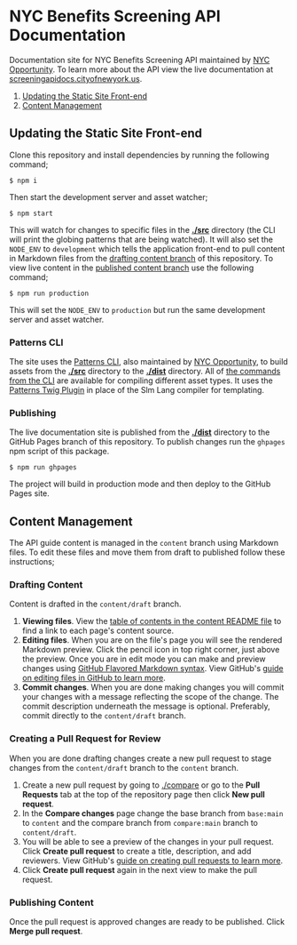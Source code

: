 # NYC Benefits Screening API Documentation

Documentation site for NYC Benefits Screening API maintained by [NYC Opportunity](https://github.com/NYCOpportunity). To learn more about the API view the live documentation at [screeningapidocs.cityofnewyork.us](https://screeningapidocs.cityofnewyork.us).

1. [Updating the Static Site Front-end](#updating-the-static-site-front-end)
2. [Content Management](#content-management)

## Updating the Static Site Front-end

Clone this repository and install dependencies by running the following command;

```console
$ npm i
```

Then start the development server and asset watcher;

```console
$ npm start
```

This will watch for changes to specific files in the [**./src**](src) directory (the CLI will print the globing patterns that are being watched). It will also set the `NODE_ENV` to `development` which tells the application front-end to pull content in Markdown files from the [drafting content branch](https://github.com/CityOfNewYork/screeningapi-docs/tree/content/draft) of this repository. To view live content in the [published content branch](https://github.com/CityOfNewYork/screeningapi-docs/tree/content) use the following command;

```console
$ npm run production
```

This will set the `NODE_ENV` to `production` but run the same development server and asset watcher.

### Patterns CLI

The site uses the [Patterns CLI](https://github.com/CityOfNewYork/patterns-cli), also maintained by [NYC Opportunity](https://github.com/NYCOpportunity), to build assets from the [**./src**](src) directory to the [**./dist**](dist) directory. All of [the commands from the CLI](https://github.com/CityOfNewYork/patterns-cli#commands) are available for compiling different asset types. It uses the [Patterns Twig Plugin](https://github.com/CityOfNewYork/patterns-plugin-twig) in place of the Slm Lang compiler for templating.

### Publishing

The live documentation site is published from the [**./dist**](dist) directory to the GitHub Pages branch of this repository. To publish changes run the `ghpages` npm script of this package.

```console
$ npm run ghpages
```

The project will build in production mode and then deploy to the GitHub Pages site.

## Content Management

The API guide content is managed in the `content` branch using Markdown files. To edit these files and move them from draft to published follow these instructions;

### Drafting Content

Content is drafted in the `content/draft` branch.

1. **Viewing files**. View the [table of contents in the content README file](https://github.com/CityOfNewYork/screeningapi-docs/blob/content/README.md) to find a link to each page's content source.
1. **Editing files**. When you are on the file's page you will see the rendered Markdown preview. Click the pencil icon in top right corner, just above the preview. Once you are in edit mode you can make and preview changes using [GitHub Flavored Markdown syntax](https://guides.github.com/features/mastering-markdown/). View GitHub's [guide on editing files in GitHub to learn more](https://docs.github.com/en/github/managing-files-in-a-repository/editing-files-in-your-repository).
1. **Commit changes**. When you are done making changes you will commit your changes with a message reflecting the scope of the change. The commit description underneath the message is optional. Preferably, commit directly to the `content/draft` branch.

### Creating a Pull Request for Review

When you are done drafting changes create a new pull request to stage changes from the `content/draft` branch to the `content` branch.

1. Create a new pull request by going to [./compare](https://github.com/CityOfNewYork/screeningapi-docs/compare) or go to the **Pull Requests** tab at the top of the repository page then click **New pull request**.
1. In the **Compare changes** page change the base branch from `base:main` to `content` and the compare branch from `compare:main` branch to `content/draft`.
1. You will be able to see a preview of the changes in your pull request. Click **Create pull request** to create a title, description, and add reviewers. View GitHub's [guide on creating pull requests to learn more](https://docs.github.com/en/github/collaborating-with-issues-and-pull-requests/creating-a-pull-request).
1. Click **Create pull request** again in the next view to make the pull request.

### Publishing Content

Once the pull request is approved changes are ready to be published. Click **Merge pull request**.
